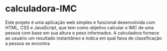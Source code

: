 # calculadora-IMC
Este projeto é uma aplicação web simples e funcional desenvolvida com HTML, CSS e JavaScript, que tem como objetivo calcular o IMC de uma pessoa com base em sua altura e peso informados. A calculadora fornece ao usuário um resultado instantâneo e indica em qual faixa de classificação a pessoa se encontra
